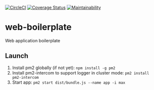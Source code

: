 [![CircleCI](https://circleci.com/gh/shaochuancs/latex-server/tree/master.svg?style=svg)](https://circleci.com/gh/shaochuancs/latex-server/tree/master)
[![Coverage Status](https://coveralls.io/repos/github/shaochuancs/latex-server/badge.svg?branch=master)](https://coveralls.io/github/shaochuancs/latex-server?branch=master)
[![Maintainability](https://api.codeclimate.com/v1/badges/ac9b8f9a99b2434da8aa/maintainability)](https://codeclimate.com/github/shaochuancs/latex-server/maintainability)

# web-boilerplate
Web application boilerplate

## Launch
1. Install pm2 globally (if not yet): `npm install -g pm2`
2. Install pm2-intercom to support logger in cluster mode: `pm2 install pm2-intercom`
3. Start app: `pm2 start dist/bundle.js --name app -i max`
